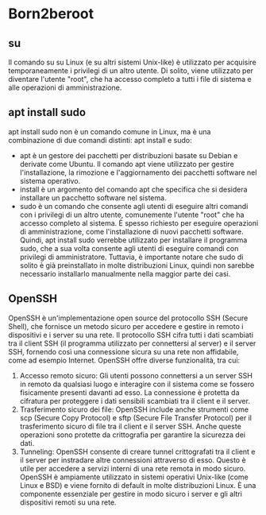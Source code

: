# Born2beroot

## su
Il comando su su Linux (e su altri sistemi Unix-like) è utilizzato per acquisire temporaneamente i privilegi di un altro utente. Di solito, viene utilizzato per diventare l'utente "root", che ha accesso completo a tutti i file di sistema e alle operazioni di amministrazione.


## apt install sudo
apt install sudo non è un comando comune in Linux, ma è una combinazione di due comandi distinti: apt install e sudo:
- apt è un gestore dei pacchetti per distribuzioni basate su Debian e derivate come Ubuntu. Il comando apt viene utilizzato per gestire l'installazione, la rimozione e l'aggiornamento dei pacchetti software nel sistema operativo.
- install è un argomento del comando apt che specifica che si desidera installare un pacchetto software nel sistema.
- sudo è un comando che consente agli utenti di eseguire altri comandi con i privilegi di un altro utente, comunemente l'utente "root" che ha accesso completo al sistema. È spesso richiesto per eseguire operazioni di amministrazione, come l'installazione di nuovi pacchetti software.
Quindi, apt install sudo verrebbe utilizzato per installare il programma sudo, che a sua volta consente agli utenti di eseguire comandi con privilegi di amministratore. Tuttavia, è importante notare che sudo di solito è già preinstallato in molte distribuzioni Linux, quindi non sarebbe necessario installarlo manualmente nella maggior parte dei casi.

## OpenSSH
OpenSSH è un'implementazione open source del protocollo SSH (Secure Shell), che fornisce un metodo sicuro per accedere e gestire in remoto i dispositivi e i server su una rete. Il protocollo SSH cifra tutti i dati scambiati tra il client SSH (il programma utilizzato per connettersi al server) e il server SSH, fornendo così una connessione sicura su una rete non affidabile, come ad esempio Internet.
OpenSSH offre diverse funzionalità, tra cui:
1. Accesso remoto sicuro: Gli utenti possono connettersi a un server SSH in remoto da qualsiasi luogo e interagire con il sistema come se fossero fisicamente presenti davanti ad esso. La connessione è protetta da cifratura per proteggere i dati sensibili scambiati tra il client e il server.
2. Trasferimento sicuro dei file: OpenSSH include anche strumenti come scp (Secure Copy Protocol) e sftp (Secure File Transfer Protocol) per il trasferimento sicuro di file tra il client e il server SSH. Anche queste operazioni sono protette da crittografia per garantire la sicurezza dei dati.
3. Tunneling: OpenSSH consente di creare tunnel crittografati tra il client e il server per instradare altre connessioni attraverso di esso. Questo è utile per accedere a servizi interni di una rete remota in modo sicuro.
OpenSSH è ampiamente utilizzato in sistemi operativi Unix-like (come Linux e BSD) e viene fornito di default in molte distribuzioni Linux. È una componente essenziale per gestire in modo sicuro i server e gli altri dispositivi remoti su una rete.







